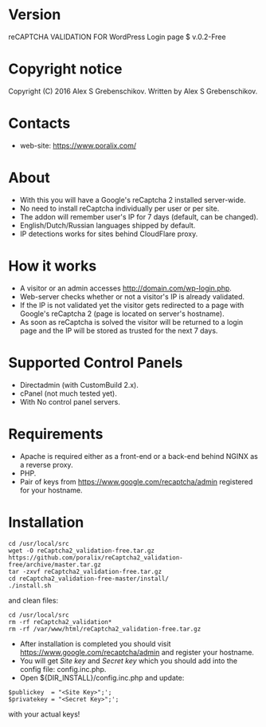# Version

reCAPTCHA VALIDATION FOR WordPress Login page $ v.0.2-Free

# Copyright notice

Copyright (C) 2016  Alex S Grebenschikov.
Written by Alex S Grebenschikov.

# Contacts

- web-site:  https://www.poralix.com/

# About

- With this you will have a Google's reCaptcha 2 installed server-wide.
- No need to install reCaptcha individually per user or per site.
- The addon will remember user's IP for 7 days (default, can be changed).
- English/Dutch/Russian languages shipped by default.
- IP detections works for sites behind CloudFlare proxy.

# How it works

- A visitor or an admin accesses http://domain.com/wp-login.php.
- Web-server checks whether or not a visitor's IP is already validated.
- If the IP is not validated yet the visitor gets redirected to a page with Google's reCaptcha 2 (page is located on server's hostname).
- As soon as reCaptcha is solved the visitor will be returned to a login page and the IP will be stored as trusted for the next 7 days.

# Supported Control Panels

- Directadmin (with CustomBuild 2.x).
- cPanel (not much tested yet).
- With No control panel servers.

# Requirements

- Apache is required either as a front-end or a back-end behind NGINX as a reverse proxy.
- PHP.
- Pair of keys from https://www.google.com/recaptcha/admin registered for your hostname.

# Installation

```
cd /usr/local/src
wget -O reCaptcha2_validation-free.tar.gz https://github.com/poralix/reCaptcha2_validation-free/archive/master.tar.gz
tar -zxvf reCaptcha2_validation-free.tar.gz
cd reCaptcha2_validation-free-master/install/
./install.sh
```
and clean files:
```
cd /usr/local/src
rm -rf reCaptcha2_validation*
rm -rf /var/www/html/reCaptcha2_validation-free.tar.gz
```

- After installation is completed you should visit https://www.google.com/recaptcha/admin and register your hostname.
- You will get _Site key_ and _Secret key_ which you should add into the config file: config.inc.php.
- Open ${DIR_INSTALL}/config.inc.php and update:
```
$publickey  = "<Site Key>";';
$privatekey = "<Secret Key>";';
```
with your actual keys!
